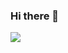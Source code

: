 ### Hi there 👋


<!--**YuzoTaka/YuzoTaka** is a ✨ _special_ ✨ repository because its `README.md` (this file) appears on your GitHub profile.

Here are some ideas to get you started:

- 🔭 I’m currently working on ...
- 🌱 I’m currently learning ...
- 👯 I’m looking to collaborate on ...
- 🤔 I’m looking for help with ...
- 💬 Ask me about ...
- 📫 How to reach me: ...
- 😄 Pronouns: ...
- ⚡ Fun fact: ...
--!>

<a href="https://github.com/YuzoTaka">
  <img align="center" src="https://github-readme-stats.anuraghazra1.vercel.app/api/top-langs/?username=YuzoTaka&layout=compact&theme=radical" />
</a>


